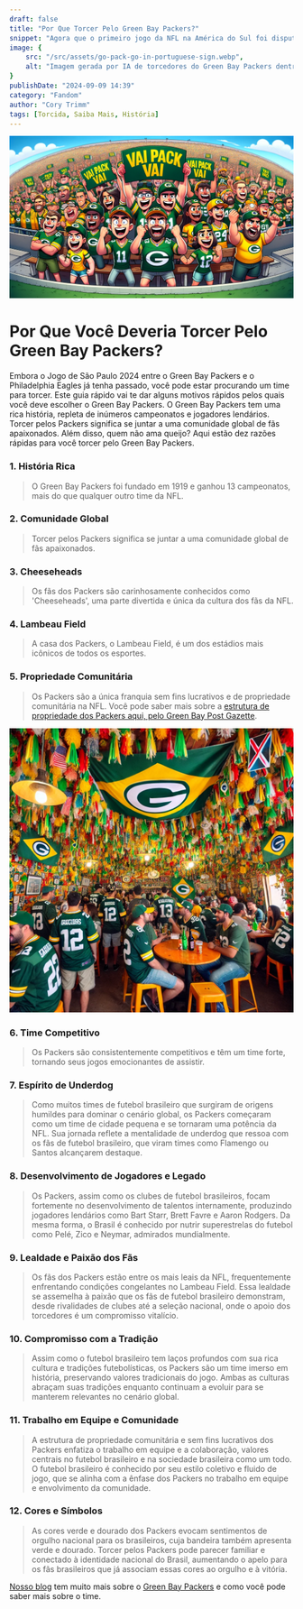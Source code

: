 ```yaml
---
draft: false
title: "Por Que Torcer Pelo Green Bay Packers?"
snippet: "Agora que o primeiro jogo da NFL na América do Sul foi disputado, você pode estar procurando um time para torcer. Leia este post para saber mais sobre por que você deve torcer pelo Green Bay Packers."
image: {
    src: "/src/assets/go-pack-go-in-portuguese-sign.webp",
    alt: "Imagem gerada por IA de torcedores do Green Bay Packers dentro de um estádio com uma placa que diz 'Vai Pack Vai'"
}
publishDate: "2024-09-09 14:39"
category: "Fandom"
author: "Cory Trimm"
tags: [Torcida, Saiba Mais, História]
---
```


![Imagem gerada por IA de torcedores do Green Bay Packers dentro de um estádio com uma placa que diz 'Vai Pack Vai'](/src/assets/go-pack-go-in-portuguese-sign.webp)

# Por Que Você Deveria Torcer Pelo Green Bay Packers?
Embora o Jogo de São Paulo 2024 entre o Green Bay Packers e o Philadelphia Eagles já tenha passado, você pode estar procurando um time para torcer. Este guia rápido vai te dar alguns motivos rápidos pelos quais você deve escolher o Green Bay Packers. O Green Bay Packers tem uma rica história, repleta de inúmeros campeonatos e jogadores lendários. Torcer pelos Packers significa se juntar a uma comunidade global de fãs apaixonados. Além disso, quem não ama queijo? Aqui estão dez razões rápidas para você torcer pelo Green Bay Packers.

### 1. História Rica
> O Green Bay Packers foi fundado em 1919 e ganhou 13 campeonatos, mais do que qualquer outro time da NFL.

### 2. Comunidade Global
> Torcer pelos Packers significa se juntar a uma comunidade global de fãs apaixonados.

### 3. Cheeseheads
> Os fãs dos Packers são carinhosamente conhecidos como 'Cheeseheads', uma parte divertida e única da cultura dos fãs da NFL.

### 4. Lambeau Field
> A casa dos Packers, o Lambeau Field, é um dos estádios mais icônicos de todos os esportes.

### 5. Propriedade Comunitária
> Os Packers são a única franquia sem fins lucrativos e de propriedade comunitária na NFL. Você pode saber mais sobre a [estrutura de propriedade dos Packers aqui, pelo Green Bay Post Gazette](https://www.packersnews.com/story/sports/nfl/packers/dougherty/2024/09/05/packers-ownership-structure-is-better-than-that-of-brazilian-soccer/75076315007/#:~:text=As%20strange%20as%20it%20might,associations%20in%20Brazilian%20soccer%20are.).

![Imagem gerada por IA de torcedores do Green Bay Packers dentro de um Boteco no Nordeste do Brasil](/src/assets/packers-fans-inside-a-northeast-boteco.webp)

### 6. Time Competitivo
> Os Packers são consistentemente competitivos e têm um time forte, tornando seus jogos emocionantes de assistir.

### 7. Espírito de Underdog
> Como muitos times de futebol brasileiro que surgiram de origens humildes para dominar o cenário global, os Packers começaram como um time de cidade pequena e se tornaram uma potência da NFL. Sua jornada reflete a mentalidade de underdog que ressoa com os fãs de futebol brasileiro, que viram times como Flamengo ou Santos alcançarem destaque.

### 8. Desenvolvimento de Jogadores e Legado
> Os Packers, assim como os clubes de futebol brasileiros, focam fortemente no desenvolvimento de talentos internamente, produzindo jogadores lendários como Bart Starr, Brett Favre e Aaron Rodgers. Da mesma forma, o Brasil é conhecido por nutrir superestrelas do futebol como Pelé, Zico e Neymar, admirados mundialmente.

### 9. Lealdade e Paixão dos Fãs
> Os fãs dos Packers estão entre os mais leais da NFL, frequentemente enfrentando condições congelantes no Lambeau Field. Essa lealdade se assemelha à paixão que os fãs de futebol brasileiro demonstram, desde rivalidades de clubes até a seleção nacional, onde o apoio dos torcedores é um compromisso vitalício.

### 10. Compromisso com a Tradição
> Assim como o futebol brasileiro tem laços profundos com sua rica cultura e tradições futebolísticas, os Packers são um time imerso em história, preservando valores tradicionais do jogo. Ambas as culturas abraçam suas tradições enquanto continuam a evoluir para se manterem relevantes no cenário global.

### 11. Trabalho em Equipe e Comunidade
> A estrutura de propriedade comunitária e sem fins lucrativos dos Packers enfatiza o trabalho em equipe e a colaboração, valores centrais no futebol brasileiro e na sociedade brasileira como um todo. O futebol brasileiro é conhecido por seu estilo coletivo e fluido de jogo, que se alinha com a ênfase dos Packers no trabalho em equipe e envolvimento da comunidade.

### 12. Cores e Símbolos
> As cores verde e dourado dos Packers evocam sentimentos de orgulho nacional para os brasileiros, cuja bandeira também apresenta verde e dourado. Torcer pelos Packers pode parecer familiar e conectado à identidade nacional do Brasil, aumentando o apelo para os fãs brasileiros que já associam essas cores ao orgulho e à vitória.

[Nosso blog](/pt-BR/blog) tem muito mais sobre o [Green Bay Packers](https://packers.com) e como você pode saber mais sobre o time.
